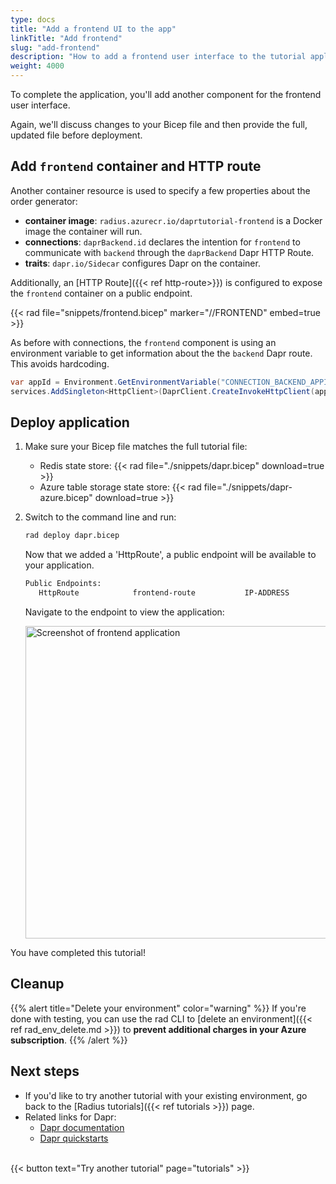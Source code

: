 ```yaml
---
type: docs
title: "Add a frontend UI to the app"
linkTitle: "Add frontend"
slug: "add-frontend"
description: "How to add a frontend user interface to the tutorial application"
weight: 4000
---
```


To complete the application, you'll add another component for the frontend user interface.

Again, we'll discuss changes to your Bicep file and then provide the full, updated file before deployment.

## Add `frontend` container and HTTP route

Another container resource is used to specify a few properties about the order generator:

- **container image**: `radius.azurecr.io/daprtutorial-frontend` is a Docker image the container will run.
- **connections**: `daprBackend.id` declares the intention for `frontend` to communicate with `backend` through the `daprBackend` Dapr HTTP Route.
- **traits**: `dapr.io/Sidecar` configures Dapr on the container.

Additionally, an [HTTP Route]({{< ref http-route>}}) is configured to expose the `frontend` container on a public endpoint.

{{< rad file="snippets/frontend.bicep" marker="//FRONTEND" embed=true >}}

As before with connections, the `frontend` component is using an environment variable to get information about the the `backend` Dapr route. This avoids hardcoding.

```C#
var appId = Environment.GetEnvironmentVariable("CONNECTION_BACKEND_APPID");
services.AddSingleton<HttpClient>(DaprClient.CreateInvokeHttpClient(appId));
```
  
## Deploy application

1. Make sure your Bicep file matches the full tutorial file:

   - Redis state store: {{< rad file="./snippets/dapr.bicep" download=true >}}
   - Azure table storage state store: {{< rad file="./snippets/dapr-azure.bicep" download=true >}}

1. Switch to the command line and run:

   ```sh
   rad deploy dapr.bicep
   ```

   Now that we added a 'HttpRoute', a public endpoint will be available to your application.

   ```sh
   Public Endpoints:
      HttpRoute            frontend-route           IP-ADDRESS
   ```

   Navigate to the endpoint to view the application:

   <img src="frontend.png" alt="Screenshot of frontend application" width=500 >

You have completed this tutorial!

## Cleanup

{{% alert title="Delete your environment" color="warning" %}}
If you're done with testing, you can use the rad CLI to [delete an environment]({{< ref rad_env_delete.md >}}) to **prevent additional charges in your Azure subscription**.
{{% /alert %}}

## Next steps

- If you'd like to try another tutorial with your existing environment, go back to the [Radius tutorials]({{< ref tutorials >}}) page. 
- Related links for Dapr:
  - [Dapr documentation](https://docs.dapr.io/)
  - [Dapr quickstarts](https://github.com/dapr/quickstarts/tree/v1.0.0/hello-world)

<br>{{< button text="Try another tutorial" page="tutorials" >}}
